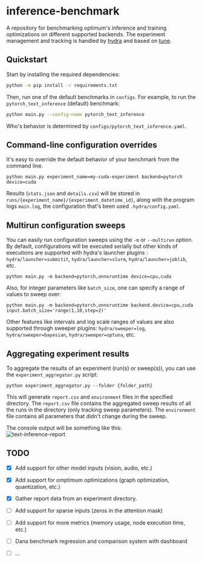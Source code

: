 # inference-benchmark
A repository for benchmarking optimum's inference and training optimizations on different supported backends.
The experiment management and tracking is handled by [hydra](https://hydra.cc/) and based on [tune](https://github.com/huggingface/tune).

## Quickstart
Start by installing the required dependencies:

```bash
python -m pip install -r requirements.txt
```

Then, run one of the default benchmarks in `configs`.
For example, to run the `pytorch_text_inference` (default) benchmark:

```bash
python main.py --config-name pytorch_text_inference
```

Who's behavior is determined by `configs/pytorch_text_inference.yaml`.

## Command-line configuration overrides
It's easy to override the default behavior of your benchmark from the command line.

```
python main.py experiment_name=my-cuda-experiment backend=pytorch device=cuda
```

Results (`stats.json` and `details.csv`) will be stored in `runs/{experiment_name}/{experiment_datetime_id}`, along with the program logs `main.log`, the configuration that's been used `.hydra/config.yaml`.

## Multirun configuration sweeps
You can easily run configuration sweeps using the `-m` or `--multirun` option. By default, configurations will be executed serially but other kinds of executions are supported with hydra's launcher plugins : `hydra/launcher=submitit`, `hydra/launcher=slurm`, `hydra/launcher=joblib`, etc.

```
python main.py -m backend=pytorch,onnxruntime device=cpu,cuda
```

Also, for integer parameters like `batch_size`, one can specify a range of values to sweep over:

```
python main.py -m backend=pytorch,onnxruntime backend.device=cpu,cuda input.batch_size='range(1,10,step=2)'
```

Other features like intervals and log scale ranges of values are also supported through sweeper plugins: `hydra/sweeper=log`, `hydra/sweeper=bayesian`, `hydra/sweeper=optuna`, etc.

## Aggregating experiment results
To aggregate the results of an experiment (run(s) or sweep(s)), you can use the `experiment_aggregator.py` script:

```
python experiment_aggregator.py --folder {folder_path}
```

This will generate `report.csv` and `environment` files in the specified directory. The `report.csv` file contains the aggregated sweep results of all the runs in the directory (only tracking sweep parameters). The `environment` file contains all parameters that didn't change during the sweep.

The console output will be something like this:
<img src='images/text_inference.png' alt='text-inference-report' style='display:block;margin-left:auto;margin-right:auto;'>

## TODO
- [x] Add support for other model inputs (vision, audio, etc.)
- [x] Add support for omptimum optimizations (graph optimization, quantization, etc.)
- [x] Gather report data from an experiment directory.
- [ ] Add support for sparse inputs (zeros in the attention mask)
- [ ] Add support for more metrics (memory usage, node execution time, etc.)

- [ ] Dana benchmark regression and comparison system with dashboard
- [ ] ...